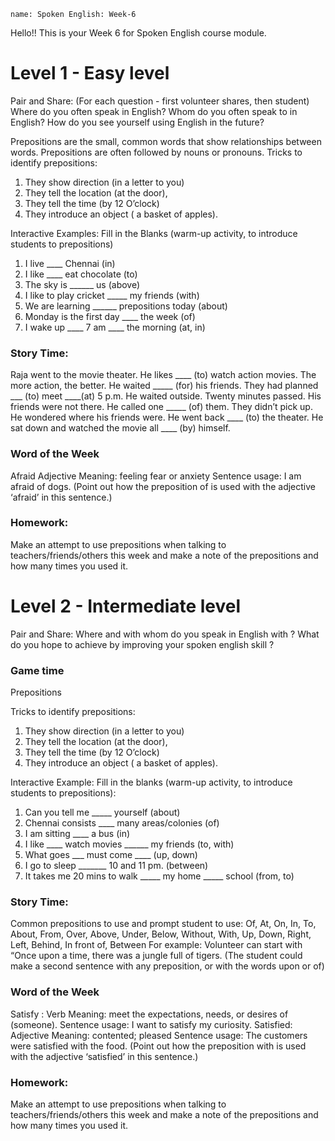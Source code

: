 ```ngMeta
name: Spoken English: Week-6
```

Hello!! 
This is your Week 6 for Spoken English course module.

# Level 1 - Easy level
Pair and Share: (For each question - first volunteer
shares, then student)
Where do you often speak in English?
Whom do you often speak to in English?
How do you see yourself using English in the future?

Prepositions are the small, common words that show relationships between words. Prepositions are often followed by nouns or pronouns.
Tricks to identify prepositions:
1. They show direction (in a letter to you)
2. They tell the location (at the door),
3. They tell the time (by 12 O’clock)
4. They introduce an object ( a basket of apples).
 
Interactive Examples: Fill in the Blanks (warm-up activity, to
introduce students to prepositions)
1. I live ____ Chennai (in)
2. I like ____ eat chocolate (to)
3. The sky is ______ us (above)
4. I like to play cricket _____ my friends (with)
5. We are learning ______ prepositions today (about)
6. Monday is the first day ____ the week (of)
7. I wake up ____ 7 am ____ the morning (at, in)

### Story Time:

Raja went to the movie theater. He likes ____ (to) watch action
movies. The more action, the better. He waited _____ (for) his
friends. They had planned ___ (to) meet ____(at) 5 p.m. He
waited outside. Twenty minutes passed. His friends were not
there. He called one _____ (of) them. They didn’t pick up. He
wondered where his friends were. He went back ____ (to) the
theater. He sat down and watched the movie all ____ (by)
himself.

### Word of the Week
Afraid
Adjective
Meaning: feeling fear or anxiety
Sentence usage: I am afraid of dogs. (Point out how the
preposition of is used with the adjective ‘afraid’ in this
sentence.)

### Homework:
Make an attempt to use prepositions when talking to
teachers/friends/others this week and make a note of the
prepositions and how many times you used it.  

# Level 2 - Intermediate level
Pair and Share: 
Where and with whom do you speak in English with ? What do you
hope to achieve by improving your spoken english skill ?

### Game time
Prepositions

Tricks to identify prepositions:
1. They show direction (in a letter to you)
2. They tell the location (at the door),
3. They tell the time (by 12 O’clock)
4. They introduce an object ( a basket of apples).

Interactive Example: Fill in the blanks (warm-up activity, to introduce
students to prepositions):
1. Can you tell me _____ yourself (about)
2. Chennai consists ____ many areas/colonies (of)
3. I am sitting ____ a bus (in)
4. I like ____ watch movies ______ my friends (to, with)
5. What goes ___ must come ____ (up, down)
6. I go to sleep _______ 10 and 11 pm. (between)
7. It takes me 20 mins to walk _____ my home _____
school (from, to)

### Story Time: 
Common prepositions to use and prompt student to use: Of, At, On,
In, To, About, From, Over, Above, Under, Below, Without, With, Up,
Down, Right, Left, Behind, In front of, Between
For example: Volunteer can start with “Once upon a time, there was a
jungle full of tigers. (The student could make a second sentence with
any preposition, or with the words upon or of)

### Word of the Week
Satisfy : Verb
Meaning: meet the expectations, needs, or desires of
(someone).
Sentence usage: I want to satisfy my curiosity.
Satisfied: Adjective
Meaning: contented; pleased
Sentence usage: The customers were satisfied with the
food. (Point out how the preposition with is used with the
adjective ‘satisfied’ in this sentence.)

### Homework:
Make an attempt to use prepositions when talking to
teachers/friends/others this week and make a note of the
prepositions and how many times you used it.  
